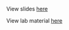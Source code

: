 View slides [here](https://github.com/p360-workshop/DevDays-2020/blob/master/Elasticsearch/slides/slides.html)

View lab material [here](https://github.com/p360-workshop/DevDays-2020/blob/master/Elasticsearch/labs/)

 
 